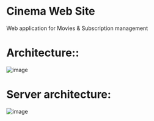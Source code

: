 # Cinema Web Site
Web application for Movies & Subscription management

# Architecture::
![image](https://user-images.githubusercontent.com/58429034/199915429-d04beade-4832-4500-aefb-a51465f33b92.png)

# Server architecture:
![image](https://user-images.githubusercontent.com/58429034/199915551-e6d09509-a74e-4139-94e6-6f7754e860e3.png)
